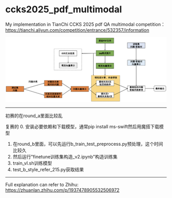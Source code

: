 # ccks2025_pdf_multimodal
My implementation in TianChi CCKS 2025 pdf QA multimodal competition：https://tianchi.aliyun.com/competition/entrance/532357/information


![Overview](./pic/8DE0958E01692767450FAE933EF73563.png)


------
初赛的在round_a里面比较乱

复赛的
0. 安装必要依赖和下载模型，通常pip install ms-swift然后用魔搭下载模型
1. 在round_b里面，可以先运行b_train_test_preprocess.py预处理，这个时间比较久
2. 然后运行"finetune训练集构造_v2.ipynb"构造训练集
3. train_vl.sh训练模型
4. test_b_style_refer_215.py获取结果

------
Full explanation can refer to Zhihu:
https://zhuanlan.zhihu.com/p/1937478905532506972
